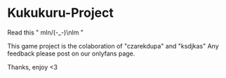 # Kukukuru-Project

Read this " mln/(-_-)\nlm "

This game project is the colaboration of "czarekdupa" and "ksdjkas"
Any feedback please post on our onlyfans page.

 Thanks, enjoy <3